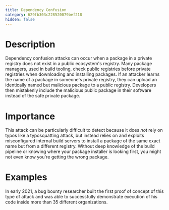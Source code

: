 ```yaml
---
title: Dependency Confusion
category: 629fb303c228520079bef218
hidden: false
---
```


# Description

Dependency confusion attacks can occur when a package in a private registry does not exist in a public ecosystem's registry. Many package managers, used in build tooling, check public registries before private registries when downloading and installing packages. If an attacker learns the name of a package in someone's private registry, they can upload an identically named but malicious package to a public registry. Developers then mistakenly include the malicious public package in their software instead of the safe private package.

# Importance

This attack can be particularly difficult to detect because it does _not_ rely on typos like a typosquatting attack, but instead relies on and exploits misconfigured internal build servers to install a package of the same exact name but from a different registry. Without deep knowledge of the build pipeline or knowing where your package installer is looking first, you might not even know you're getting the wrong package.

# Examples

In early 2021, a bug bounty researcher built the first proof of concept of this type of attack and was able to successfully demonstrate execution of his code inside more than 35 different organizations.
